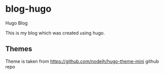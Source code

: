 # blog-hugo
Hugo  Blog

This is my blog which was created using hugo.

## Themes
Theme is taken from https://github.com/nodejh/hugo-theme-mini github repo
